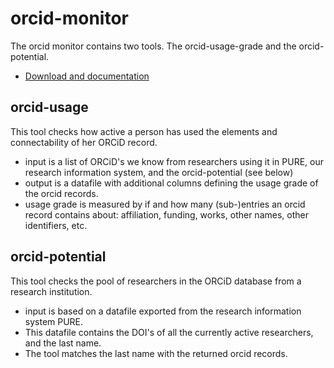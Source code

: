 # orcid-monitor
The orcid monitor contains two tools. The orcid-usage-grade and the orcid-potential.

* [Download and documentation](https://ubvu.github.io/orcid-monitor/)

## orcid-usage
This tool checks how active a person has used the elements and connectability of her ORCiD record.

* input is a list of ORCiD's we know from researchers using it in PURE, our research information system, and the orcid-potential (see below)
* output is a datafile with additional columns defining the usage grade of the orcid records.
* usage grade is measured by if and how many (sub-)entries an orcid record contains about: affiliation, funding, works, other names, other identifiers, etc.

## orcid-potential
This tool checks the pool of researchers in the ORCiD database from a research institution.

* input is based on a datafile exported from the research information system PURE. 
* This datafile contains the DOI's of all the currently active researchers, and the last name.
* The tool matches the last name with the returned orcid records.
